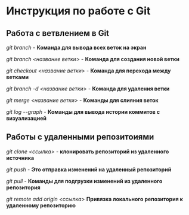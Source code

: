 # Инструкция по работе с Git

## Работа с ветвлением в Git

*git branch* - **Команда для вывода всех веток на экран**

*git branch <название ветки>* - **Команда для создания новой ветки**

*git checkout <название ветки>* - **Команда для перехода между ветками**

*git branch -d <название ветки>* - **Команда для удаления ветки**

*git merge <название ветки>* - **Команды для слияния веток**

*git log --graph* - **Команды для вывода истории коммитов с визуализацией**

## Работы с удаленными репозитоиями

*git clone <ссылка>* - **клонировать репозиторий из удаленного источника**

*git push* - **Это отправка изменений на удаленный репозиторий**

*git pull* - **Команды для подгрузки изменений из удаленного репозитория**

*git remote add origin <ссылка>* **Привязка локального репозитория к удаленному репозиторию**